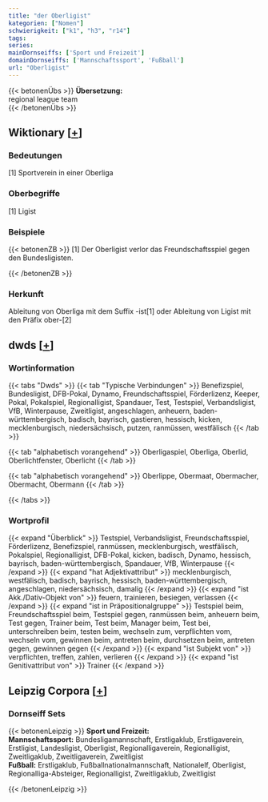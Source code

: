 ```yaml
---
title: "der Oberligist"
kategorien: ["Nomen"]
schwierigkeit: ["k1", "h3", "r14"]
tags:
series:
mainDornseiffs: ['Sport und Freizeit']
domainDornseiffs: ['Mannschaftssport', 'Fußball']
url: "Oberligist"
---
```


{{< betonenÜbs >}}
**Übersetzung:**  
regional league team  
{{< /betonenÜbs >}}

## Wiktionary [[+](https://de.wiktionary.org/wiki/Oberligist)]

### Bedeutungen
[1] Sportverein in einer Oberliga  

### Oberbegriffe
[1] Ligist  

### Beispiele
{{< betonenZB >}}
[1] Der Oberligist verlor das Freundschaftsspiel gegen den Bundesligisten.  

{{< /betonenZB >}}
### Herkunft
Ableitung von Oberliga mit dem Suffix -ist[1] oder Ableitung von Ligist mit den Präfix ober-[2]  



## dwds [[+](https://www.dwds.de/wb/Oberligist)]

### Wortinformation
{{< tabs "Dwds" >}}
{{< tab "Typische Verbindungen" >}}
Benefizspiel, Bundesligist, DFB-Pokal, Dynamo, Freundschaftsspiel, Förderlizenz, Keeper, Pokal, Pokalspiel, Regionalligist, Spandauer, Test, Testspiel, Verbandsligist, VfB, Winterpause, Zweitligist, angeschlagen, anheuern, baden-württembergisch, badisch, bayrisch, gastieren, hessisch, kicken, mecklenburgisch, niedersächsisch, putzen, ranmüssen, westfälisch
{{< /tab >}}

{{< tab "alphabetisch vorangehend" >}}
Oberligaspiel, Oberliga, Oberlid, Oberlichtfenster, Oberlicht
{{< /tab >}}

{{< tab "alphabetisch vorangehend" >}}
Oberlippe, Obermaat, Obermacher, Obermacht, Obermann
{{< /tab >}}

{{< /tabs >}}

### Wortprofil
{{< expand "Überblick" >}} Testspiel, Verbandsligist, Freundschaftsspiel, Förderlizenz, Benefizspiel, ranmüssen, mecklenburgisch, westfälisch, Pokalspiel, Regionalligist, DFB-Pokal, kicken, badisch, Dynamo, hessisch, bayrisch, baden-württembergisch, Spandauer, VfB, Winterpause {{< /expand >}}
{{< expand "hat Adjektivattribut" >}} mecklenburgisch, westfälisch, badisch, bayrisch, hessisch, baden-württembergisch, angeschlagen, niedersächsisch, damalig {{< /expand >}}
{{< expand "ist Akk./Dativ-Objekt von" >}} feuern, trainieren, besiegen, verlassen {{< /expand >}}
{{< expand "ist in Präpositionalgruppe" >}} Testspiel beim, Freundschaftsspiel beim, Testspiel gegen, ranmüssen beim, anheuern beim, Test gegen, Trainer beim, Test beim, Manager beim, Test bei, unterschreiben beim, testen beim, wechseln zum, verpflichten vom, wechseln vom, gewinnen beim, antreten beim, durchsetzen beim, antreten gegen, gewinnen gegen {{< /expand >}}
{{< expand "ist Subjekt von" >}} verpflichten, treffen, zahlen, verlieren {{< /expand >}}
{{< expand "ist Genitivattribut von" >}} Trainer {{< /expand >}}

## Leipzig Corpora [[+](https://corpora.uni-leipzig.de/en/res?word=Oberligist&corpusId=deu_newscrawl-public_2018)]

### Dornseiff Sets
{{< betonenLeipzig >}}
**Sport und Freizeit:**  
**Mannschaftssport:** Bundesligamannschaft, Erstligaklub, Erstligaverein, Erstligist, Landesligist, Oberligist, Regionalligaverein, Regionalligist, Zweitligaklub, Zweitligaverein, Zweitligist  
**Fußball:** Erstligaklub, Fußballnationalmannschaft, Nationalelf, Oberligist, Regionalliga-Absteiger, Regionalligist, Zweitligaklub, Zweitligist  

{{< /betonenLeipzig >}}
